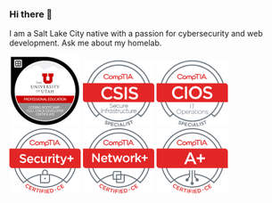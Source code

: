 ### Hi there 👋

<!--
**dotdlew/dotdlew** is a ✨ _special_ ✨ repository because its `README.md` (this file) appears on your GitHub profile.

Here are some ideas to get you started:

- 🔭 I’m currently working on ...
- 🌱 I’m currently learning ...
- 👯 I’m looking to collaborate on ...
- 🤔 I’m looking for help with ...
- 💬 Ask me about ...
- 📫 How to reach me: ...
- 😄 Pronouns: ...
- ⚡ Fun fact: ...

-->
I am a Salt Lake City native with a passion for cybersecurity and web development. Ask me about my homelab.

<img src="assets\images\UofU-VIRT-BO-FSF-PT-01-2021-U-B\256x-coding-bootcamp-full-stack-developer-certificate.1.png" width="128">
<img src="assets\images\CSIS Certified CE\CSIS Logo Certified CE.png" width="128">
<img src="assets\images\CIOS Certified CE\CIOS Logo Certified CE.png" width="128">
<img src="assets\images\SecurityPlus Certified CE\SecurityPlus Logo Certified CE.png" width="128">
<img src="assets\images\NetworkPlus Certified CE\NetworkPlus Logo Certified CE.png" width="128">
<img src="assets\images\APlus Certified CE\APlus Logo Certified CE.png" width="128">